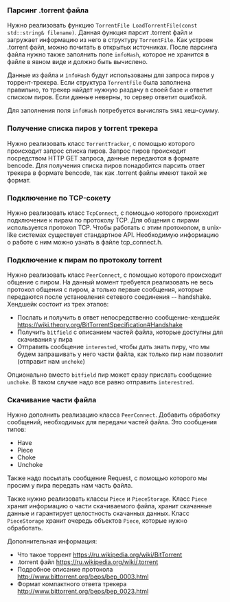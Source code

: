 ### Парсинг .torrent файла

Нужно реализовать функцию `TorrentFile LoadTorrentFile(const std::string& filename)`.
Данная функция парсит .torrent файл и загружает информацию из него в структуру `TorrentFile`.
Как устроен .torrent файл, можно почитать в открытых источниках.
После парсинга файла нужно также заполнить поле `infoHash`, которое не хранится в файле в явном виде и должно быть вычислено.

Данные из файла и `infoHash` будут использованы для запроса пиров у торрент-трекера. Если структура `TorrentFile`
была заполнена правильно, то трекер найдет нужную раздачу в своей базе и ответит списком пиров.
Если данные неверны, то сервер ответит ошибкой.

Для заполнения поля `infoHash` потребуется вычислять `SHA1` хеш-сумму.


### Получение списка пиров у torrent трекера

Нужно реализовать класс `TorrentTracker`, с помощью которого происходит запрос списка пиров.
Запрос пиров происходит посредством HTTP GET запроса, данные передаются в формате bencode.
Для получения списка пиров понадобится парсить ответ трекера в формате bencode, так как .torrent файлы имеют такой же формат.

### Подключение по TCP-сокету

Нужно реализовать класс `TcpConnect`, с помощью которого происходит подключение к пирам по протоколу TCP.
Для общения с пирами используется протокол TCP.
Чтобы работать с этим протоколом, в unix-like системах существует стандартное API. Необходимую информацию о работе с ним
можно узнать в файле tcp_connect.h.

### Подключение к пирам по протоколу torrent

Нужно реализовать класс `PeerConnect`, с помощью которого происходит общение с пиром.
На данный момент требуется реализовать не весь протокол общения с пиром, а только первые сообщения, которые передаются
после установления сетевого соединения -- handshake.
Хендшейк состоит из трех этапов:
- Послать и получить в ответ непосредственно сообщение-хендшейк https://wiki.theory.org/BitTorrentSpecification#Handshake
- Получить `bitfield` с описанием частей файла, которые доступны для скачивания у пира
- Отправить сообщение `interested`, чтобы дать знать пиру, что мы будем запрашивать у него части файла, как только пир нам позволит (отправит нам `unchoke`)
 
Опционально вместо `bitfield` пир может сразу прислать сообщение `unchoke`.
В таком случае надо все равно отправить `interestred`.

### Скачивание части файла

Нужно дополнить реализацию класса `PeerConnect`.
Добавить обработку сообщений, необходимых для передачи частей файла.
Это сообщения типов:
- Have
- Piece
- Choke
- Unchoke

Также надо посылать сообщение Request, с помощью которого мы просим у пира передать нам часть файла.

Также нужно реализовать классы `Piece` и `PieceStorage`.
Класс `Piece` хранит информацию о части скачиваемого файла, хранит скачанные данные и гарантирует целостность скачанных данных.
Класс `PieceStorage` хранит очередь объектов `Piece`, которые нужно обработать.

Дополнительная информация:
- Что такое торрент https://ru.wikipedia.org/wiki/BitTorrent
- .torrent файл https://ru.wikipedia.org/wiki/.torrent
- Подробное описание протокола http://www.bittorrent.org/beps/bep_0003.html
- Формат компактного ответа трекера http://www.bittorrent.org/beps/bep_0023.html